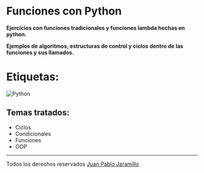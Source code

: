 # Funciones con Python 
**Ejercicios con funciones tradicionales y funciones lambda hechas en python.**

**Ejemplos de algoritmos, estructuras de control y ciclos dentro de las funciones y sus llamados.**
# Etiquetas: 
![Python](https://img.shields.io/badge/python-3670A0?style=for-the-badge&logo=python&logoColor=ffdd54) 
 ## Temas tratados:
 * Ciclos 
 * Condicionales
 * Funciones 
 * OOP
 * *** 
Todos los derechos reservados [Juan Pablo Jaramillo](https://github.com/HotSauce96)
